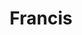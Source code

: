 ---
title: Francis
date: 
draft: false

# descripcion
description : Pulsera de plata 925 y marquesita

materials: Plata 925

color: Plateado

dimensions: 18cm largo

code: 03-22-0532

type: "Pulseras"

categories: []

price: $10.350,00

# Images
# first image will be shown in the product page
images:
  # - image: "images/path_to_image"
  # La ubicacion de las imagenes es imagenes/Pulseras/Pulseras.Marquesita/03-22-0532-francis
  - image: "./images/pulseras/marquesita/03-22-0532.JPG"
---